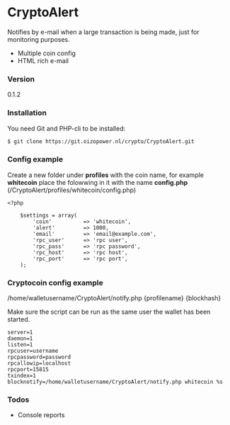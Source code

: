 # CryptoAlert

Notifies by e-mail when a large transaction is being made, just for monitoring purposes.

  - Multiple coin config
  - HTML rich e-mail

### Version
0.1.2

### Installation

You need Git and PHP-cli to be installed:

```sh
$ git clone https://git.oizopower.nl/crypto/CryptoAlert.git
```
### Config example

Create a new folder under **profiles** with the coin name, for example **whitecoin** place the folowwing in it with the name **config.php** (/CryptoAlert/profiles/whitecoin/config.php)

```
<?php

    $settings = array(
        'coin'          => 'whitecoin',
        'alert'         => 1000,
        'email'         => 'email@example.com',
        'rpc_user'      => 'rpc user',
        'rpc_pass'      => 'rpc password',
        'rpc_host'      => 'rpc host',
        'rpc_port'      => 'rpc port',
    );
```
### Cryptocoin config example
/home/walletusername/CryptoAlert/notify.php {profilename} {blockhash}

Make sure the script can be run as the same user the wallet has been started.
```
server=1
daemon=1
listen=1
rpcuser=username
rpcpassword=password
rpcallowip=localhost
rpcport=15815
txindex=1
blocknotify=/home/walletusername/CryptoAlert/notify.php whitecoin %s 
```

### Todos

 - Console reports

